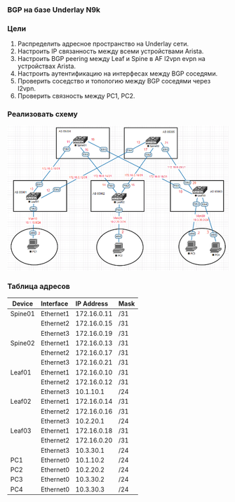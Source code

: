 ### BGP на базе Underlay N9k
### Цели
1. Распределить адресное пространство на Underlay сети.
2. Настроить IP связанность между всеми устройствами Arista.
3. Настроить BGP peering между Leaf и Spine в AF l2vpn evpn на устройствах Arista.
3. Настроить аутентификацию на интерфесах между BGP соседями.
4. Проверить соседство и топологию между BGP соседями через l2vpn.
5. Проверить связность между PC1, PC2.
### Реализовать схему
![VxLAN. EVPN L2](../lab01/Topologu_2.PNG)

### Таблица адресов
| Device        | Interface | IP Address   | Mask |
| ------------- |:----------| :------------| :----|
| Spine01       | Ethernet1 | 172.16.0.11  | /31  |
|               | Ethernet2 | 172.16.0.15  | /31  |
|               | Ethernet3 | 172.16.0.19  | /31  |
| Spine02       | Ethernet1 | 172.16.0.13  | /31  |
|               | Ethernet2 | 172.16.0.17  | /31  |
|               | Ethernet3 | 172.16.0.21  | /31  |
| Leaf01        | Ethernet1 | 172.16.0.10  | /31  |
|               | Ethernet2 | 172.16.0.12  | /31  |
|               | Ethernet3 | 10.1.10.1    | /24  |
| Leaf02        | Ethernet1 | 172.16.0.14  | /31  |
|               | Ethernet2 | 172.16.0.16  | /31  |
|               | Ethernet3 | 10.2.20.1    | /24  |
| Leaf03        | Ethernet1 | 172.16.0.18  | /31  |
|               | Ethernet2 | 172.16.0.20  | /31  |
|               | Ethernet3 | 10.3.30.1    | /24  |
| PC1           | Ethernet0 | 10.1.10.2    | /24  |
| PC2           | Ethernet0 | 10.2.20.2    | /24  |
| PC3           | Ethernet0 | 10.3.30.2    | /24  |
| PC4           | Ethernet0 | 10.3.30.3    | /24  |